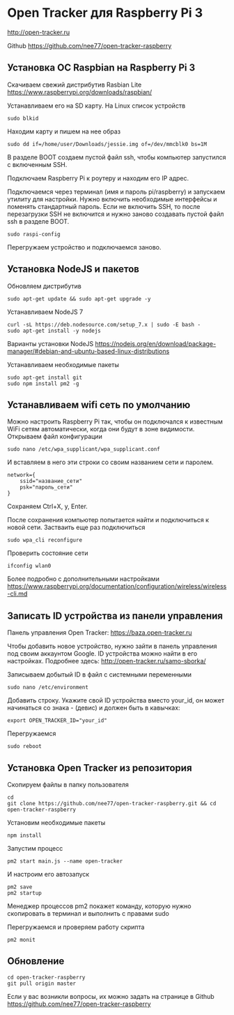 # Open Tracker для Raspberry Pi 3 #

http://open-tracker.ru

Github https://github.com/nee77/open-tracker-raspberry


## Установка ОС Raspbian на Raspberry Pi 3 ##

Скачиваем свежий дистрибутив Rasbian Lite https://www.raspberrypi.org/downloads/raspbian/

Устанавливаем его на SD карту. На Linux список устройств

    sudo blkid

Находим карту и пишем на нее образ

    sudo dd if=/home/user/Downloads/jessie.img of=/dev/mmcblk0 bs=1M

В разделе BOOT создаем пустой файл ssh, чтобы компьютер запустился с включенным SSH.

Подключаем Raspberry Pi к роутеру и находим его IP адрес.

Подключаемся через терминал (имя и пароль pi/raspberry) и запускаем утилиту для настройки.
Нужно включить необходимые интерфейсы и поменять стандартный пароль. Если не включить SSH,
то после перезагрузки SSH не включится и нужно заново создавать пустой файл ssh в разделе BOOT.

    sudo raspi-config

Перегружаем устройство и подключаемся заново.


## Установка NodeJS и пакетов ##

Обновляем дистрибутив

    sudo apt-get update && sudo apt-get upgrade -y

Устанавливаем NodeJS 7

    curl -sL https://deb.nodesource.com/setup_7.x | sudo -E bash -
    sudo apt-get install -y nodejs

Варианты установки NodeJS https://nodejs.org/en/download/package-manager/#debian-and-ubuntu-based-linux-distributions

Устанавливаем необходимые пакеты

    sudo apt-get install git
    sudo npm install pm2 -g


## Устанавливаем wifi сеть по умолчанию ##

Можно настроить Raspberry Pi так, чтобы он подключался к известным WiFi сетям автоматически, когда они будут в зоне видимости.
Открываем файл конфигурации

    sudo nano /etc/wpa_supplicant/wpa_supplicant.conf

И вставляем в него эти строки со своим названием сети и паролем.

    network={
        ssid="название_сети"
        psk="пароль_сети"
    }

Сохраняем Ctrl+X, y, Enter.

После сохранения компьютер попытается найти и подключиться к новой сети.
Застваить еще раз подключиться

    sudo wpa_cli reconfigure

Проверить состояние сети

    ifconfig wlan0

Более подробно с дополнительными настройками https://www.raspberrypi.org/documentation/configuration/wireless/wireless-cli.md



## Записать ID устройства из панели управления ##

Панель управления Open Tracker: https://baza.open-tracker.ru

Чтобы добавить новое устройство, нужно зайти в панель управления под своим аккаунтом Google.
ID устройства можно найти в его настройках. Подробнее здесь: http://open-tracker.ru/samo-sborka/

Записываем добытый ID в файл с системными переменными

    sudo nano /etc/environment

Добавить строку. Укажите свой ID устройства вместо your_id, он может начинаться со знака - (девис) и должен быть в кавычках:

    export OPEN_TRACKER_ID="your_id"

Перегружаемся

    sudo reboot


## Установка Open Tracker из репозитория ##

Скопируем файлы в папку пользователя

    cd
    git clone https://github.com/nee77/open-tracker-raspberry.git && cd open-tracker-raspberry

Установим необходимые пакеты

    npm install

Запустим процесс

    pm2 start main.js --name open-tracker

И настроим его автозапуск

    pm2 save
    pm2 startup

Менеджер процессов pm2 покажет команду, которую нужно скопировать
в терминал и выполнить с правами sudo

Перегружаемся и проверяем работу скрипта

    pm2 monit


## Обновление ##

    cd open-tracker-raspberry
    git pull origin master




Если у вас возникли вопросы, их можно задать на странице в Github
https://github.com/nee77/open-tracker-raspberry



